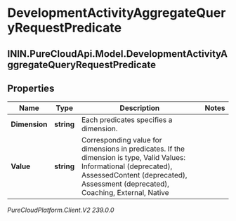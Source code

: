 # DevelopmentActivityAggregateQueryRequestPredicate

## ININ.PureCloudApi.Model.DevelopmentActivityAggregateQueryRequestPredicate

## Properties

|Name | Type | Description | Notes|
|------------ | ------------- | ------------- | -------------|
| **Dimension** | **string** | Each predicates specifies a dimension. | |
| **Value** | **string** | Corresponding value for dimensions in predicates. If the dimension is type, Valid Values: Informational (deprecated), AssessedContent (deprecated), Assessment (deprecated), Coaching, External, Native | |



_PureCloudPlatform.Client.V2 239.0.0_
